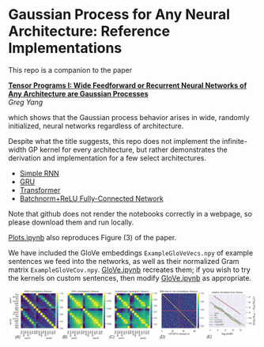 # Gaussian Process for Any Neural Architecture: Reference Implementations

This repo is a companion to the paper

[**Tensor Programs I: Wide Feedforward or Recurrent Neural Networks of Any Architecture are Gaussian Processes**](https://arxiv.org/abs/1910.12478)<br>
*Greg Yang*

which shows that the Gaussian process behavior arises in wide, randomly initialized, neural networks regardless of architecture.

Despite what the title suggests, this repo does not implement the infinite-width GP kernel for every architecture, but rather demonstrates the derivation and implementation for a few select architectures.

- [Simple RNN](RNN.ipynb)
- [GRU](GRU.ipynb)
- [Transformer](Transformer.ipynb)
- [Batchnorm+ReLU Fully-Connected Network](Batchnorm.ipynb)

Note that github does not render the notebooks correctly in a webpage, so please download them and run locally.

[Plots.ipynb](Plots.ipynb) also reproduces Figure (3) of the paper.

We have included the GloVe embeddings `ExampleGloVeVecs.npy` of example sentences we feed into the networks, as well as their normalized Gram matrix `ExampleGloVeCov.npy`.
[GloVe.ipynb](GloVe.ipynb) recreates them; if you wish to try the  kernels on custom sentences, then modify [GloVe.ipynb](GloVe.ipynb) as appropriate.

<p>
<img src="allkernels.png" width="1000" >
</p>
